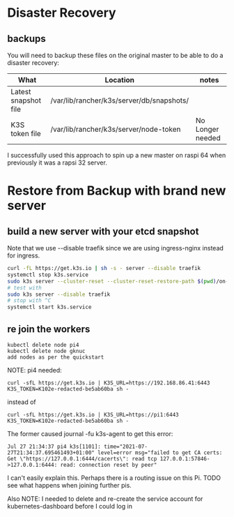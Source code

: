 Disaster Recovery
=================

backups
-------
You will need to backup these files on the original master to be able to
do a disaster recovery:

| What | Location | notes |
|------|----------|-------|
| Latest snapshot file | /var/lib/rancher/k3s/server/db/snapshots/ |
| K3S token file | /var/lib/rancher/k3s/server/node-token | No Longer needed |

I successfully used this approach to spin up a new master on raspi 64 when
previously it was a rapsi 32 server.

Restore from Backup with brand new server
=========================================

build a new server with your etcd snapshot
------------------------------------------

Note that we use --disable traefik since we are using ingress-nginx instead for ingress.

``` bash
curl -fL https://get.k3s.io | sh -s - server --disable traefik
systemctl stop k3s.service
sudo k3s server --cluster-reset --cluster-reset-restore-path $(pwd)/on-demand-1627314923
# test with
sudo k3s server --disable traefik
# stop with ^C
systemctl start k3s.service
```

re join the workers
-------------------

    kubectl delete node pi4
    kubectl delete node gknuc
    add nodes as per the quickstart


NOTE: pi4 needed:

    curl -sfL https://get.k3s.io | K3S_URL=https://192.168.86.41:6443 K3S_TOKEN=K102e-redacted-be5ab60ba sh -
instead of

    curl -sfL https://get.k3s.io | K3S_URL=https://pi1:6443 K3S_TOKEN=K102e-redacted-be5ab60ba sh -


The former caused journal -fu k3s-agent
to get this error:

    Jul 27 21:34:37 pi4 k3s[1101]: time="2021-07-27T21:34:37.695461493+01:00" level=error msg="failed to get CA certs: Get \"https://127.0.0.1:6444/cacerts\": read tcp 127.0.0.1:57846->127.0.0.1:6444: read: connection reset by peer"

I can't easily explain this. Perhaps there is a routing issue on this Pi. TODO
see what happens when joining further pis.

Also NOTE:
   I needed to delete and re-create the service account for kubernetes-dashboard
   before I could log in

